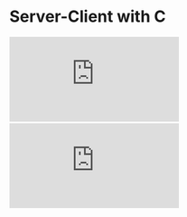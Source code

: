 # Server-Client with C

![Read First](https://github.com/Burakdemirci/Server-Client/blob/master/SysProg2017Final.pdf)
![Read Second](https://github.com/Burakdemirci/Server-Client/blob/master/Final_Rapor.pdf)
